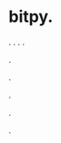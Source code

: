 # bitpy.
.
.
.
.












.






















































.
























.



























.

















































































.

































